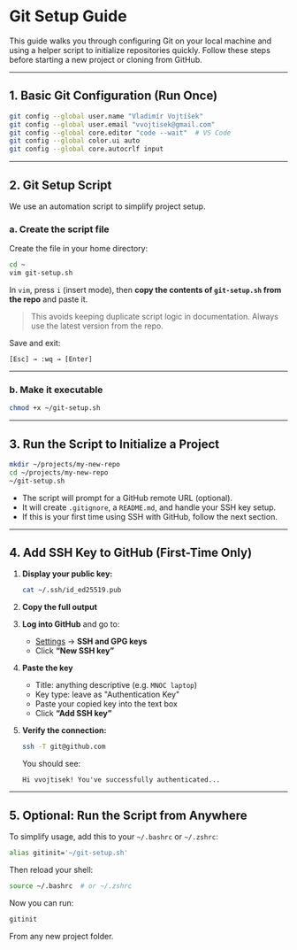 # Git Setup Guide

This guide walks you through configuring Git on your local machine and using a helper script to initialize repositories quickly. Follow these steps before starting a new project or cloning from GitHub.

---

## 1. Basic Git Configuration (Run Once)

```bash
git config --global user.name "Vladimír Vojtíšek"
git config --global user.email "vvojtisek@gmail.com"
git config --global core.editor "code --wait"  # VS Code
git config --global color.ui auto
git config --global core.autocrlf input
```

---

## 2. Git Setup Script

We use an automation script to simplify project setup.

### a. **Create the script file**

Create the file in your home directory:

```bash
cd ~
vim git-setup.sh
```

In `vim`, press `i` (insert mode), then **copy the contents of `git-setup.sh` from the repo** and paste it.

> This avoids keeping duplicate script logic in documentation. Always use the latest version from the repo.

Save and exit:

```vim
[Esc] → :wq → [Enter]
```

---

### b. **Make it executable**

```bash
chmod +x ~/git-setup.sh
```

---

## 3. Run the Script to Initialize a Project

```bash
mkdir ~/projects/my-new-repo
cd ~/projects/my-new-repo
~/git-setup.sh
```

* The script will prompt for a GitHub remote URL (optional).
* It will create `.gitignore`, a `README.md`, and handle your SSH key setup.
* If this is your first time using SSH with GitHub, follow the next section.

---

## 4. Add SSH Key to GitHub (First-Time Only)

1. **Display your public key:**

   ```bash
   cat ~/.ssh/id_ed25519.pub
   ```

2. **Copy the full output**

3. **Log into GitHub** and go to:

   * [Settings](https://github.com/settings/keys) → **SSH and GPG keys**
   * Click **“New SSH key”**

4. **Paste the key**

   * Title: anything descriptive (e.g. `MNOC laptop`)
   * Key type: leave as "Authentication Key"
   * Paste your copied key into the text box
   * Click **“Add SSH key”**

5. **Verify the connection:**

   ```bash
   ssh -T git@github.com
   ```

   You should see:

   ```
   Hi vvojtisek! You've successfully authenticated...
   ```

---

## 5. Optional: Run the Script from Anywhere

To simplify usage, add this to your `~/.bashrc` or `~/.zshrc`:

```bash
alias gitinit='~/git-setup.sh'
```

Then reload your shell:

```bash
source ~/.bashrc  # or ~/.zshrc
```

Now you can run:

```bash
gitinit
```

From any new project folder.
